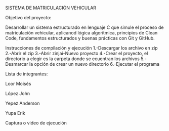 SISTEMA DE MATRICULACIÓN VEHICULAR

Objetivo del proyecto:

Desarrollar un sistema estructurado en lenguaje C que simule el proceso de matriculación
vehicular, aplicanod lógica algorítmica, principios de Clean Code, fundamentos estructurados y buenas prácticas con Git y GitHub.

Instrucciones de compilación y ejecución
1.-Descargar los archivo en zip
2.-Abrir el zip
3.-Abrir zinjai-Nuevo proyecto
4.-Crear el proyecto, el directorio a elegir es la carpeta donde se ecuentran los archivos
5.-Desmarcar la opción de crear un nuevo directorio
6.-Ejecutar el programa

Lista de integrantes:	

Loor Moisés        

López John

Yepez Anderson

Yupa Erik

Captura o video de ejecución
